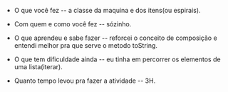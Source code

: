 - O que você fez -- a classe da maquina e dos itens(ou espirais).

- Com quem e como você fez -- sózinho.

- O que aprendeu e sabe fazer -- reforcei o conceito de composição e entendi melhor pra que serve o metodo toString.

- O que tem dificuldade ainda -- eu tinha em percorrer os elementos de uma lista(iterar).

- Quanto tempo levou pra fazer a atividade -- 3H.
